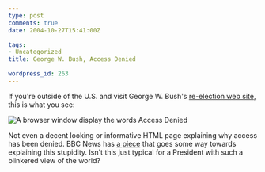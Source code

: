 ```yaml
---
type: post
comments: true
date: 2004-10-27T15:41:00Z

tags:
- Uncategorized
title: George W. Bush, Access Denied

wordpress_id: 263
---
```


If you're outside of the U.S. and visit George W. Bush's [re-election web site](http://www.georgewbush.com), this is what you see: 



	

![A browser window display the words Access Denied](/images/bush_access_denied.png)



	

Not even a decent looking or informative HTML page explaining why access has been denied. BBC News has [a piece](http://news.bbc.co.uk/1/hi/technology/3958665.stm) that goes some way towards explaining this stupidity.  Isn't this just typical for a President with such a blinkered view of the world?

